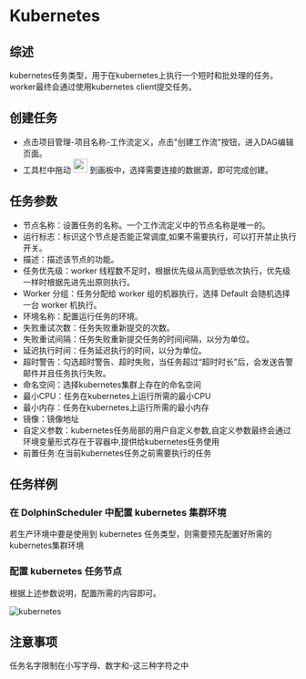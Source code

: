 # Kubernetes

## 综述

kubernetes任务类型，用于在kubernetes上执行一个短时和批处理的任务。worker最终会通过使用kubernetes client提交任务。


## 创建任务

- 点击项目管理-项目名称-工作流定义，点击"创建工作流"按钮，进入DAG编辑页面。
- 工具栏中拖动 <img src="/img/tasks/icons/kubernetes.png" width="25"/> 到画板中，选择需要连接的数据源，即可完成创建。

## 任务参数

- 节点名称：设置任务的名称。一个工作流定义中的节点名称是唯一的。
- 运行标志：标识这个节点是否能正常调度,如果不需要执行，可以打开禁止执行开关。
- 描述：描述该节点的功能。
- 任务优先级：worker 线程数不足时，根据优先级从高到低依次执行，优先级一样时根据先进先出原则执行。
- Worker 分组：任务分配给 worker 组的机器执行，选择 Default 会随机选择一台 worker 机执行。
- 环境名称：配置运行任务的环境。
- 失败重试次数：任务失败重新提交的次数。
- 失败重试间隔：任务失败重新提交任务的时间间隔，以分为单位。
- 延迟执行时间：任务延迟执行的时间，以分为单位。
- 超时警告：勾选超时警告、超时失败，当任务超过“超时时长”后，会发送告警邮件并且任务执行失败。
- 命名空间：选择kubernetes集群上存在的命名空间
- 最小CPU：任务在kubernetes上运行所需的最小CPU
- 最小内存：任务在kubernetes上运行所需的最小内存
- 镜像：镜像地址
- 自定义参数：kubernetes任务局部的用户自定义参数,自定义参数最终会通过环境变量形式存在于容器中,提供给kubernetes任务使用
- 前置任务:在当前kubernetes任务之前需要执行的任务

## 任务样例

### 在 DolphinScheduler 中配置 kubernetes 集群环境

若生产环境中要是使用到 kubernetes 任务类型，则需要预先配置好所需的kubernetes集群环境

### 配置 kubernetes 任务节点

根据上述参数说明，配置所需的内容即可。

![kubernetes](/img/tasks/demo/kubernetes-task-en.png)

## 注意事项

任务名字限制在小写字母、数字和-这三种字符之中